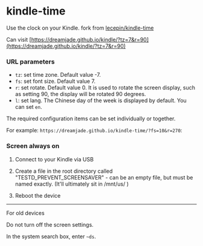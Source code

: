 # kindle-time

Use the clock on your Kindle. fork from [lecepin/kindle-time](https://github.com/lecepin/kindle-time)

Can visit [https://dreamjade.github.io/kindle/?tz=7&r=90](https://dreamjade.github.io/kindle/?tz=7&r=90)

### URL parameters

- `tz`: set time zone. Default value -7.
- `fs`: set font size. Default value 7.
- `r`: set rotate. Default value 0. It is used to rotate the screen display, such as setting 90, the display will be rotated 90 degrees.
- `l`: set lang. The Chinese day of the week is displayed by default. You can set `en`.

The required configuration items can be set individually or together.

For example: `https://dreamjade.github.io/kindle-time/?fs=10&r=270`:

### Screen always on

1) Connect to your Kindle via USB
  
2) Create a file in the root directory called "TESTD_PREVENT_SCREENSAVER" - can be an empty file, but must be named exactly. (It'll ultimately sit in /mnt/us/ )
   
3) Reboot the device
   
----------
For old devices

Do not turn off the screen settings.

In the system search box, enter `~ds`.
